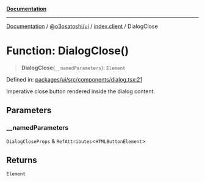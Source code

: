 [**Documentation**](../../../../README.md)

***

[Documentation](../../../../README.md) / [@o3osatoshi/ui](../../README.md) / [index.client](../README.md) / DialogClose

# Function: DialogClose()

> **DialogClose**(`__namedParameters`): `Element`

Defined in: [packages/ui/src/components/dialog.tsx:21](https://github.com/o3osatoshi/experiment/blob/04dfa58df6e48824a200a24d77afef7ce464e1ae/packages/ui/src/components/dialog.tsx#L21)

Imperative close button rendered inside the dialog content.

## Parameters

### \_\_namedParameters

`DialogCloseProps` & `RefAttributes`\<`HTMLButtonElement`\>

## Returns

`Element`
